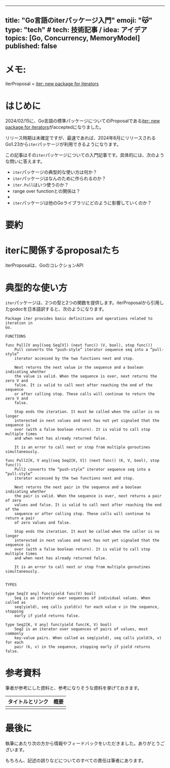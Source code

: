 
---
title: "Go言語のiterパッケージ入門"
emoji: "😽"
type: "tech" # tech: 技術記事 / idea: アイデア
topics: [Go, Concurrency, MemoryModel]
published: false
---

# メモ:

iterProposal = [iter: new package for iterators](https://github.com/golang/go/issues/61897#issuecomment-1945059401)

# はじめに

2024/02/15に、Go言語の標準パッケージについてのProposalである[iter: new package for iterators](https://github.com/golang/go/issues/61897#issuecomment-1945059401)がacceptedになりました。

リリース時期は未確定ですが、最速であれば、2024年8月にリリースされるGo1.23から`iter`パッケージが利用できるようになります。

この記事はその`iter`パッケージについての入門記事です。具体的には、次のような問いに答えます。

- `iter`パッケージの典型的な使い方は何か？
- `iter`パッケージはなんのために作られるのか？
- `iter.Pull`はいつ使うのか？
- range over functionとの関係は？
- 
- `iter`パッケージは他のGoライブラリにどのように影響していくのか？

# 要約

# iterに関係するproposalたち

iterProposalは、GoのコレクションAPI

# 典型的な使い方

`iter`パッケージは、2つの型と2つの関数を提供します。iterProposalから引用したgodocを日本語訳すると、次のようになります。

```
Package iter provides basic definitions and operations related to iteration in
Go.

FUNCTIONS

func Pull[V any](seq Seq[V]) (next func() (V, bool), stop func())
    Pull converts the “push-style” iterator sequence seq into a “pull-style”
    iterator accessed by the two functions next and stop.

    Next returns the next value in the sequence and a boolean indicating whether
    the value is valid. When the sequence is over, next returns the zero V and
    false. It is valid to call next after reaching the end of the sequence
    or after calling stop. These calls will continue to return the zero V and
    false.

    Stop ends the iteration. It must be called when the caller is no longer
    interested in next values and next has not yet signaled that the sequence is
    over (with a false boolean return). It is valid to call stop multiple times
    and when next has already returned false.

    It is an error to call next or stop from multiple goroutines simultaneously.

func Pull2[K, V any](seq Seq2[K, V]) (next func() (K, V, bool), stop func())
    Pull2 converts the “push-style” iterator sequence seq into a “pull-style”
    iterator accessed by the two functions next and stop.

    Next returns the next pair in the sequence and a boolean indicating whether
    the pair is valid. When the sequence is over, next returns a pair of zero
    values and false. It is valid to call next after reaching the end of the
    sequence or after calling stop. These calls will continue to return a pair
    of zero values and false.

    Stop ends the iteration. It must be called when the caller is no longer
    interested in next values and next has not yet signaled that the sequence is
    over (with a false boolean return). It is valid to call stop multiple times
    and when next has already returned false.

    It is an error to call next or stop from multiple goroutines simultaneously.


TYPES

type Seq[V any] func(yield func(V) bool)
    Seq is an iterator over sequences of individual values. When called as
    seq(yield), seq calls yield(v) for each value v in the sequence, stopping
    early if yield returns false.

type Seq2[K, V any] func(yield func(K, V) bool)
    Seq2 is an iterator over sequences of pairs of values, most commonly
    key-value pairs. When called as seq(yield), seq calls yield(k, v) for each
    pair (k, v) in the sequence, stopping early if yield returns false.
```

# 参考資料

筆者が参考にした資料と、参考になりそうな資料を挙げておきます。

| タイトルとリンク                                            | 概要                                                                                                    |
|------------------------------------------------------------|---------------------------------------------------------------------------------------------------------|
| | |

# 最後に

執筆にあたり次の方から情報やフィードバックをいただきました。ありがとうございます。


もちろん、記述の誤りなどについてのすべての責任は筆者にあります。
